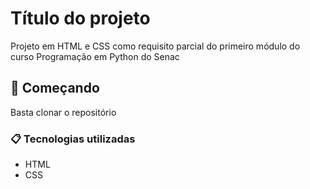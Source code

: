 # Título do projeto

Projeto em HTML e CSS como requisito parcial do primeiro módulo do curso Programação em Python do Senac

## 🚀 Começando

Basta clonar o repositório

### 📋 Tecnologias utilizadas 
- HTML
- CSS 


